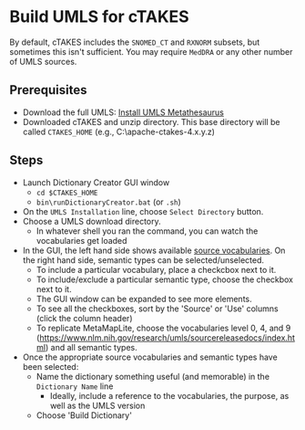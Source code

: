 
# Build UMLS for cTAKES

By default, cTAKES includes the `SNOMED_CT` and `RXNORM` subsets, but sometimes this isn't sufficient. You may require `MedDRA` or any other number of UMLS sources.



## Prerequisites

* Download the full UMLS: [Install UMLS Metathesaurus](install_umls.md#download-full-umls)
* Downloaded cTAKES and unzip directory. This base directory will be called `CTAKES_HOME` (e.g., C:\apache-ctakes-4.x.y.z)

## Steps

* Launch Dictionary Creator GUI window
  * `cd $CTAKES_HOME`
  * `bin\runDictionaryCreator.bat`  (or `.sh`)
* On the `UMLS Installation` line, choose `Select Directory` button.
* Choose a UMLS download directory.
  * In whatever shell you ran the command, you can watch the vocabularies get loaded
* In the GUI, the left hand side shows available [source vocabularies](glossary.md#umls-dataset-levels). On the right hand side, semantic types can be selected/unselected.
  * To include a particular vocabulary, place a checkcbox next to it.
  * To include/exclude a particular semantic type, choose the checkbox next to it.
  * The GUI window can be expanded to see more elements.
  * To see all the checkboxes, sort by the 'Source' or 'Use' columns (click the column header)
  * To replicate MetaMapLite, choose the vocabularies level 0, 4, and 9 (https://www.nlm.nih.gov/research/umls/sourcereleasedocs/index.html) and all semantic types.
* Once the appropriate source vocabularies and semantic types have been selected:
  * Name the dictionary something useful (and memorable) in the `Dictionary Name` line
    * Ideally, include a reference to the vocabularies, the purpose, as well as the UMLS version
  * Choose 'Build Dictionary'
